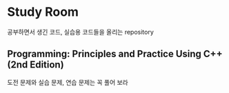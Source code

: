 # Study Room

공부하면서 생긴 코드, 실습용 코드들을 올리는 repository

## Programming: Principles and Practice Using C++ (2nd Edition)

도전 문제와 실습 문제, 연습 문제는 꼭 풀어 보라
